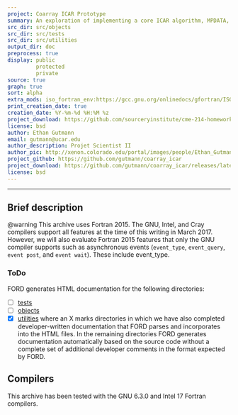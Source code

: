 ```yaml
---
project: Coarray ICAR Prototype
summary: An exploration of implementing a core ICAR algorithm, MPDATA, in coarray Fortran
src_dir: src/objects
src_dir: src/tests
src_dir: src/utilities
output_dir: doc
preprocess: true
display: public
         protected
         private
source: true
graph: true
sort: alpha
extra_mods: iso_fortran_env:https://gcc.gnu.org/onlinedocs/gfortran/ISO_005fFORTRAN_005fENV.html
print_creation_date: true
creation_date: %Y-%m-%d %H:%M %z
project_download: https://github.com/sourceryinstitute/cme-214-homework-<username>/releases/latest
license: bsd
author: Ethan Gutmann 
email: gutmann@ucar.edu
author_description: Projet Scientist II
author_pic: http://xenon.colorado.edu/portal/images/people/Ethan_Gutmann.jpg 
project_github: https://github.com/gutmann/coarray_icar
project_download: https://github.com/gutmann/coarray_icar/releases/latest
license: bsd 
---
```


[source: display source code corresponding to item being documented]:#
[graph: generate call graphs, module dependency graphs, derive type composition/inheritance graphs ]:#
[sort: different sorting schemes for the modules or procedures or programs or derived types (alpha = alphabetical see wiki).]:#
[extra_mods: documentation for intrinsic modules]:#

[This document is a FORD project file, formatted with Pythonic Markdown                                      ]:#
[See https://github.com/cmacmackin/ford/wiki/Project-File-Options for more info on writing FORD project files]:#

--------------------


Brief description
-----------------

@warning
This archive uses Fortran 2015.  The GNU, Intel, and Cray compilers support all features at the time of this writing in March 2017. However, we will also evaluate Fortran 2015 features that only the GNU compiler supports such as asynchronous events (`event_type`, `event_query`, `event post`, and `event wait`).  These include event_type.

### ToDo

FORD generates HTML documentation for the following directories: 
 - [ ] [tests](./test/pargen)
 - [ ] [objects](./src/objects)
 - [X] [utilities](./utilities)
where an X marks directories in which we have also completed developer-written documentation that FORD parses and incorporates into the HTML files. In the remaining directories FORD generates documentation automatically based on the source code without a complete set of additional developer comments in the format expected by FORD.

Compilers
---------

This archive has been tested with the GNU 6.3.0 and Intel 17 Fortran compilers.
